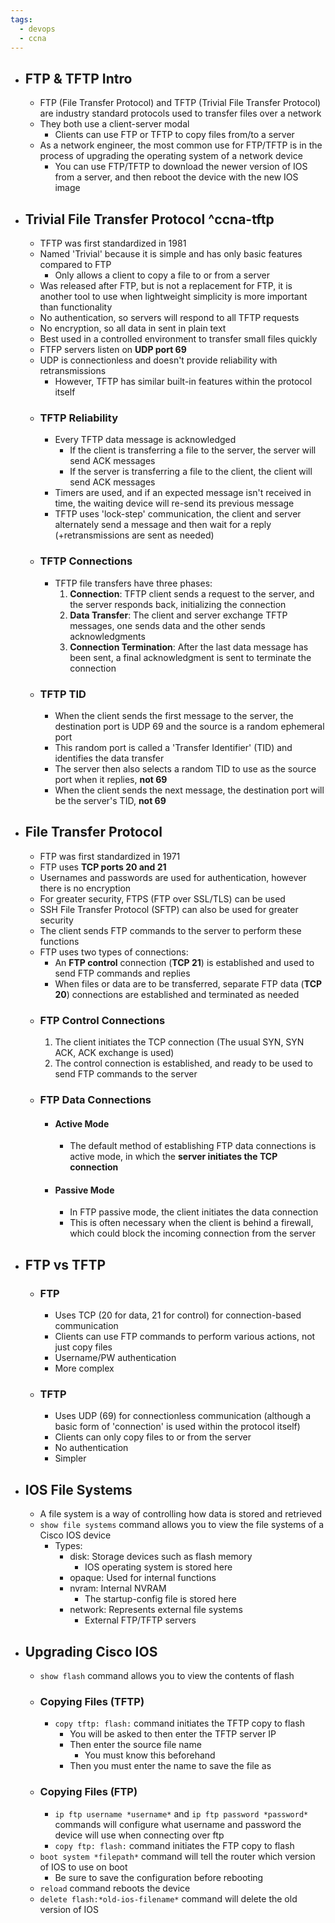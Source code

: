 ```yaml
---
tags:
  - devops
  - ccna
---
```

- ## FTP & TFTP Intro
	- FTP (File Transfer Protocol) and TFTP (Trivial File Transfer Protocol) are industry standard protocols used to transfer files over a network
	- They both use a client-server modal
		- Clients can use FTP or TFTP to copy files from/to a server
	- As a network engineer, the most common use for FTP/TFTP is in the process of upgrading the operating system of a network device
		- You can use FTP/TFTP to download the newer version of IOS from a server, and then reboot the device with the new IOS image
- ## Trivial File Transfer Protocol ^ccna-tftp
	- TFTP was first standardized in 1981
	- Named 'Trivial' because it is simple and has only basic features compared to FTP
		- Only allows a client to copy a file to or from a server
	- Was released after FTP, but is not a replacement for FTP, it is another tool to use when lightweight simplicity is more important than functionality
	- No authentication, so servers will respond to all TFTP requests
	- No encryption, so all data in sent in plain text
	- Best used in a controlled environment to transfer small files quickly
	- FTFP servers listen on **UDP port 69**
	- UDP is connectionless and doesn't provide reliability with retransmissions
		- However, TFTP has similar built-in features within the protocol itself
	- ### TFTP Reliability
		- Every TFTP data message is acknowledged
			- If the client is transferring a file to the server, the server will send ACK messages
			- If the server is transferring a file to the client, the client will send ACK messages
		- Timers are used, and if an expected message isn't received in time, the waiting device will re-send its previous message
		- TFTP uses 'lock-step' communication, the client and server alternately send a message and then wait for a reply (+retransmissions are sent as needed)
	- ### TFTP Connections
		- TFTP file transfers have three phases:
			1. **Connection**: TFTP client sends a request to the server, and the server responds back, initializing the connection
			2. **Data Transfer**: The client and server exchange TFTP messages, one sends data and the other sends acknowledgments
			3. **Connection Termination**: After the last data message has been sent, a final acknowledgment is sent to terminate the connection
	- ### TFTP TID
		- When the client sends the first message to the server, the destination port is UDP 69 and the source is a random ephemeral port
		- This random port is called a 'Transfer Identifier' (TID) and identifies the data transfer
		- The server then also selects a random TID to use as the source port when it replies, **not 69**
		- When the client sends the next message, the destination port will be the server's TID, **not 69**
- ## File Transfer Protocol
	- FTP was first standardized in 1971
	- FTP uses **TCP ports 20 and 21**
	- Usernames and passwords are used for authentication, however there is no encryption
	- For greater security, FTPS (FTP over SSL/TLS) can be used
	- SSH File Transfer Protocol (SFTP) can also be used for greater security
	- The client sends FTP commands to the server to perform these functions
	- FTP uses two types of connections:
		- An **FTP control** connection (**TCP 21**) is established and used to send FTP commands and replies
		- When files or data are to be transferred, separate FTP data (**TCP 20**) connections are established and terminated as needed
	- ### FTP Control Connections
		1. The client initiates the TCP connection (The usual SYN, SYN ACK, ACK exchange is used)
		2. The control connection is established, and ready to be used to send FTP commands to the server
	- ### FTP Data Connections
		- #### Active Mode
			- The default method of establishing FTP data connections is active mode, in which the **server initiates the TCP connection**
		- #### Passive Mode
			- In FTP passive mode, the client initiates the data connection
			- This is often necessary when the client is behind a firewall, which could block the incoming connection from the server
- ## FTP vs TFTP
	- ### FTP
		- Uses TCP (20 for data, 21 for control) for connection-based communication
		- Clients can use FTP commands to perform various actions, not just copy files
		- Username/PW authentication
		- More complex
	- ### TFTP
		- Uses UDP (69) for connectionless communication (although a basic form of 'connection' is used within the protocol itself)
		- Clients can only copy files to or from the server
		- No authentication
		- Simpler
- ## IOS File Systems
	- A file system is a way of controlling how data is stored and retrieved
	- `show file systems` command allows you to view the file systems of a Cisco IOS device
		- Types:
			- disk: Storage devices such as flash memory
				- IOS operating system is stored here
			- opaque: Used for internal functions
			- nvram: Internal NVRAM
				- The startup-config file is stored here
			- network: Represents external file systems
				- External FTP/TFTP servers
- ## Upgrading Cisco IOS
	- `show flash` command allows you to view the contents of flash
	- ### Copying Files (TFTP)
		- `copy tftp: flash:` command initiates the TFTP copy to flash
			- You will be asked to then enter the TFTP server IP
			- Then enter the source file name
				- You must know this beforehand
			- Then you must enter the name to save the file as
	- ### Copying Files (FTP)
		- `ip ftp username *username*` and `ip ftp password *password*` commands will configure what username and password the device will use when connecting over ftp
		- `copy ftp: flash:` command initiates the FTP copy to flash
	- `boot system *filepath*` command will tell the router which version of IOS to use on boot
		- Be sure to save the configuration before rebooting
	- `reload` command reboots the device
	- `delete flash:*old-ios-filename*` command will delete the old version of IOS